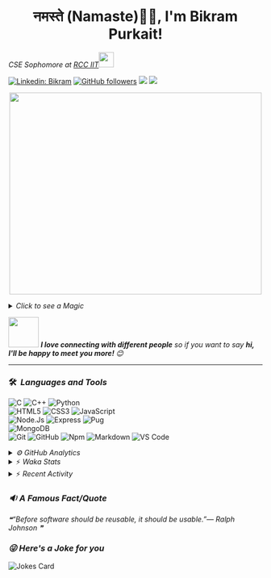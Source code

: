 <h1 align="center">नमस्ते (Namaste)🙏🏻, I'm Bikram Purkait! </h1>

<p><em>CSE Sophomore at <a href="https://www.rcciit.org/">RCC IIT</a><img src="https://media.giphy.com/media/WUlplcMpOCEmTGBtBW/giphy.gif" width="30"> 
</em></p>

[![Linkedin: Bikram](https://img.shields.io/badge/-bikram-blue?style=flat-square&logo=Linkedin&logoColor=white&link=https://www.linkedin.com/in/bikram-purkait-5463861a8/)](https://www.linkedin.com/in/bikram-purkait-5463861a8/)
[![GitHub followers](https://img.shields.io/github/followers/IamBikramPurkait?label=Follow&style=social)](https://github.com/IamBikramPurkait)
![](https://komarev.com/ghpvc/?username=IamBikramPurkait&color=blueviolet&style=flat)
<a href="mailto:bkrmprkt@gmail.com"><img src="https://img.shields.io/badge/-bikram-D14836?style=flat&logo=Gmail&logoColor=white"/></a>

<p align="center">
  <img width="500" height="400" src="https://cdn.dribbble.com/users/1059583/screenshots/4171367/coding-freak.gif">
</p>

<details>
<summary><em>Click to see a Magic</em></summary>

⏳ **Year Progress** { █████████████████▁▁▁▁▁▁▁▁▁▁▁▁▁ } 57.84 % as on ⏰ 31-7-2025.

</details>

<img src="https://media.giphy.com/media/LnQjpWaON8nhr21vNW/giphy.gif" width="60"> <em><b>I love connecting with different people</b> so if you want to say <b>hi, I'll be happy to meet you more! </b> 😊</em>

***

### 🛠 &nbsp;<em>Languages and Tools</em>

![C](https://img.shields.io/badge/C-00599C?style=for-the-badge&logo=c&logoColor=white)
![C++](https://img.shields.io/badge/C%2B%2B-00599C?style=for-the-badge&logo=c%2B%2B&logoColor=white)
![Python](http://img.shields.io/badge/-Python-3776AB?style=for-the-badge&logo=python&logoColor=ffffff)
<br>
![HTML5](https://img.shields.io/badge/-HTML5-%23E44D27?style=for-the-badge&logo=html5&logoColor=ffffff)
![CSS3](https://img.shields.io/badge/-CSS3-%231572B6?style=for-the-badge&logo=css3)
![JavaScript](https://img.shields.io/badge/-JavaScript-%23F7DF1C?style=for-the-badge&logo=javascript&logoColor=000000&labelColor=%23F7DF1C&color=%23FFCE5A)
<br>
![Node.Js](https://img.shields.io/badge/-Node.js-%23E44D27?style=for-the-badge&logo=Node.js&logoColor=ffffff)
![Express](https://img.shields.io/badge/-Express-%231572B6?style=for-the-badge&logo=Express)
![Pug](https://img.shields.io/badge/-pug-%23F7DF1C?style=for-the-badge&logo=pug&logoColor=000000&labelColor=%23F7DF1C&color=%23FFCE5A)
<br>
![MongoDB](https://img.shields.io/badge/MongoDB-4EA94B?style=for-the-badge&logo=mongodb&logoColor=white)
<br>
![Git](https://img.shields.io/badge/-Git-%23F05032?style=for-the-badge&logo=git&logoColor=%23ffffff)
![GitHub](https://img.shields.io/badge/-GitHub-181717?style=for-the-badge&logo=github)
![Npm](https://img.shields.io/badge/-npm-CB3837?style=for-the-badge&logo=npm)
![Markdown](https://img.shields.io/badge/Markdown-000000?style=for-the-badge&logo=markdown&logoColor=white)
![VS Code](http://img.shields.io/badge/-VS%20Code-007ACC?style=for-the-badge&logo=visual-studio-code&logoColor=ffffff)
<br>

<details><summary><em>⚙ GitHub Analytics</em></summary>
<br>
<p align="center">
<a href="https://github.com/IamBikramPurkait">

![Bikram's GitHub Stats](https://github-readme-stats.vercel.app/api?username=IamBikramPurkait&theme=chartreuse-dark&show_icons=true&include_all_commits=true&count_private=true)
<img height="180em" src="https://github-readme-stats-eight-theta.vercel.app/api/top-langs/?username=IamBikramPurkait&layout=compact&langs_count=12&theme=chartreuse-dark"/>
[![GitHub Streak](http://github-readme-streak-stats.herokuapp.com?user=IamBikramPurkait&theme=chartreuse-dark)](https://git.io/streak-stats)
</a>
</p>
</details>

<details>
<summary>⚡ <em>Waka Stats</em></summary>

<!--START_SECTION:waka-->
<!--END_SECTION:waka-->

</details>

<details>
<summary>⚡ <em>Recent Activity</em></summary>

<!--START_SECTION:activity-->
<!--END_SECTION:activity-->

</details>

### <em>🔉 A Famous Fact/Quote</em>
<!--STARTS_HERE_QUOTE_README-->
<i>❝“Before software should be reusable, it should be usable.”— Ralph Johnson  ❞</i>
<!--ENDS_HERE_QUOTE_README-->


### <em>😜 Here's a Joke for you</em>
![Jokes Card](https://readme-jokes.vercel.app/api)


